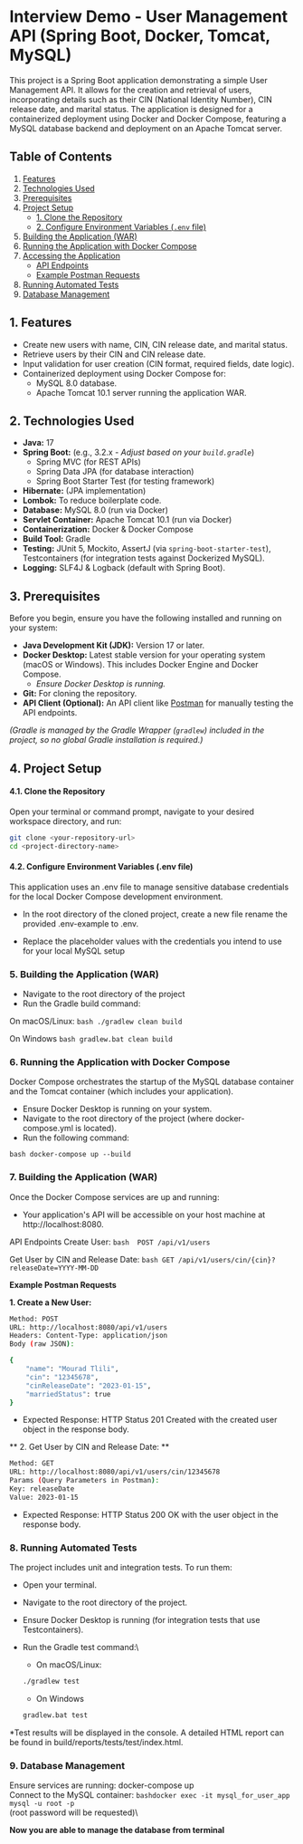 # Interview Demo - User Management API (Spring Boot, Docker, Tomcat, MySQL)

This project is a Spring Boot application demonstrating a simple User Management API. It allows for the creation and retrieval of users, incorporating details such as their CIN (National Identity Number), CIN release date, and marital status. The application is designed for a containerized deployment using Docker and Docker Compose, featuring a MySQL database backend and deployment on an Apache Tomcat server.

## Table of Contents

1.  [Features](#features)
2.  [Technologies Used](#technologies-used)
3.  [Prerequisites](#prerequisites)
4.  [Project Setup](#project-setup)
    * [1. Clone the Repository](#1-clone-the-repository)
    * [2. Configure Environment Variables (`.env` file)](#2-configure-environment-variables-env-file)
5.  [Building the Application (WAR)](#building-the-application-war)
6.  [Running the Application with Docker Compose](#running-the-application-with-docker-compose)
7.  [Accessing the Application](#accessing-the-application)
    * [API Endpoints](#api-endpoints)
    * [Example Postman Requests](#example-postman-requests)
8.  [Running Automated Tests](#running-automated-tests)
9. [Database Management](#database-management)

## 1. Features

* Create new users with name, CIN, CIN release date, and marital status.
* Retrieve users by their CIN and CIN release date.
* Input validation for user creation (CIN format, required fields, date logic).
* Containerized deployment using Docker Compose for:
    * MySQL 8.0 database.
    * Apache Tomcat 10.1 server running the application WAR.

## 2. Technologies Used

* **Java:** 17
* **Spring Boot:** (e.g., 3.2.x - *Adjust based on your `build.gradle`*)
    * Spring MVC (for REST APIs)
    * Spring Data JPA (for database interaction)
    * Spring Boot Starter Test (for testing framework)
* **Hibernate:** (JPA implementation)
* **Lombok:** To reduce boilerplate code.
* **Database:** MySQL 8.0 (run via Docker)
* **Servlet Container:** Apache Tomcat 10.1 (run via Docker)
* **Containerization:** Docker & Docker Compose
* **Build Tool:** Gradle
* **Testing:** JUnit 5, Mockito, AssertJ (via `spring-boot-starter-test`), Testcontainers (for integration tests against Dockerized MySQL).
* **Logging:** SLF4J & Logback (default with Spring Boot).

## 3. Prerequisites

Before you begin, ensure you have the following installed and running on your system:

* **Java Development Kit (JDK):** Version 17 or later.
* **Docker Desktop:** Latest stable version for your operating system (macOS or Windows). This includes Docker Engine and Docker Compose.
    * *Ensure Docker Desktop is running.*
* **Git:** For cloning the repository.
* **API Client (Optional):** An API client like [Postman](https://www.postman.com/downloads/) for manually testing the API endpoints.

*(Gradle is managed by the Gradle Wrapper (`gradlew`) included in the project, so no global Gradle installation is required.)*

## 4. Project Setup

#### 4.1. Clone the Repository

Open your terminal or command prompt, navigate to your desired workspace directory, and run:

```bash
git clone <your-repository-url>
cd <project-directory-name>
```

#### 4.2. Configure Environment Variables (.env file)

This application uses an .env file to manage sensitive database credentials for the local Docker Compose development environment.

* In the root directory of the cloned project, create a new file rename the provided .env-example to .env.

* Replace the placeholder values with the credentials you intend to use for your local MySQL setup

### 5. Building the Application (WAR)

* Navigate to the root directory of the project
* Run the Gradle build command:

On macOS/Linux:
```bash ./gradlew clean build ```

On Windows
```bash gradlew.bat clean build ```

### 6. Running the Application with Docker Compose

Docker Compose orchestrates the startup of the MySQL database container and the Tomcat container (which includes your application).

* Ensure Docker Desktop is running on your system.
* Navigate to the root directory of the project (where docker-compose.yml is located).
* Run the following command:

```bash docker-compose up --build ```

### 7. Building the Application (WAR)
Once the Docker Compose services are up and running:

* Your application's API will be accessible on your host machine at http://localhost:8080.

API Endpoints
Create User: ```bash  POST /api/v1/users ```

Get User by CIN and Release Date: ```bash GET /api/v1/users/cin/{cin}?releaseDate=YYYY-MM-DD```

 **Example Postman Requests**

**1. Create a New User:**
```bash
Method: POST
URL: http://localhost:8080/api/v1/users
Headers: Content-Type: application/json
Body (raw JSON):
```
```bash
{
    "name": "Mourad Tlili",
    "cin": "12345678",
    "cinReleaseDate": "2023-01-15",
    "marriedStatus": true
}
```

* Expected Response: HTTP Status 201 Created with the created user object in the response body.

** 2. Get User by CIN and Release Date: **

```bash
Method: GET
URL: http://localhost:8080/api/v1/users/cin/12345678
Params (Query Parameters in Postman):
Key: releaseDate
Value: 2023-01-15
```
* Expected Response: HTTP Status 200 OK with the user object in the response body. 

### 8. Running Automated Tests

The project includes unit and integration tests. To run them:

* Open your terminal.
* Navigate to the root directory of the project.
* Ensure Docker Desktop is running (for integration tests that use Testcontainers).
* Run the Gradle test command:\

    * On macOS/Linux:

    ```bash
    ./gradlew test
    ```

    * On Windows 
    ```bash
    gradlew.bat test
    ```

*Test results will be displayed in the console. A detailed HTML report can be found in build/reports/tests/test/index.html.

### 9. Database Management
Ensure services are running: docker-compose up\
Connect to the MySQL container: ```bashdocker exec -it mysql_for_user_app mysql -u root -p```\
 (root password will be requested)\
 
**Now you are able to manage the database from terminal**

